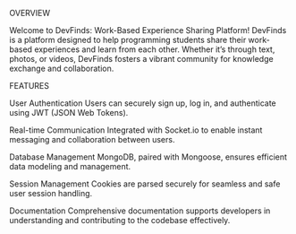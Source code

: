 OVERVIEW

Welcome to DevFinds: Work-Based Experience Sharing Platform!
DevFinds is a platform designed to help programming students share their work-based experiences and learn from each other. Whether it’s through text, photos, or videos, DevFinds fosters a vibrant community for knowledge exchange and collaboration.

FEATURES

User Authentication
Users can securely sign up, log in, and authenticate using JWT (JSON Web Tokens).

Real-time Communication
Integrated with Socket.io to enable instant messaging and collaboration between users.

Database Management
MongoDB, paired with Mongoose, ensures efficient data modeling and management.

Session Management
Cookies are parsed securely for seamless and safe user session handling.

Documentation
Comprehensive documentation supports developers in understanding and contributing to the codebase effectively.
